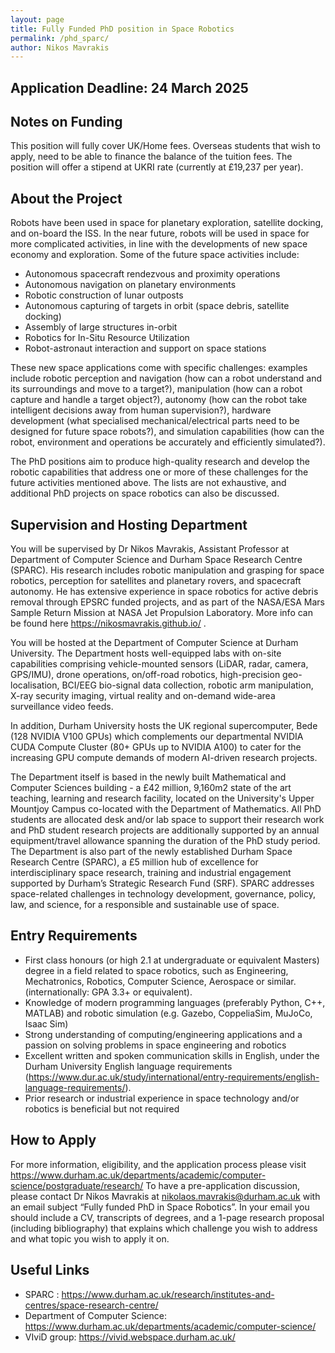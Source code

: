 ```yaml
---
layout: page
title: Fully Funded PhD position in Space Robotics
permalink: /phd_sparc/
author: Nikos Mavrakis
---
```


## Application Deadline: 24 March 2025

## Notes on Funding
This position will fully cover UK/Home fees. Overseas students that wish to apply, need to be able to finance the balance of the tuition fees. The position will offer a stipend at UKRI rate (currently at £19,237 per year).

## About the Project
Robots have been used in space for planetary exploration, satellite docking, and on-board the ISS. In the near future, robots will be used in space for more complicated activities, in line with the developments of new space economy and exploration. Some of the future space activities include: 

-	Autonomous spacecraft rendezvous and proximity operations
-	Autonomous navigation on planetary environments
-	Robotic construction of lunar outposts
-	Autonomous capturing of targets in orbit (space debris, satellite docking)
-	Assembly of large structures in-orbit
-	Robotics for In-Situ Resource Utilization
-	Robot-astronaut interaction and support on space stations 

These new space applications come with specific challenges: examples include robotic perception and navigation (how can a robot understand and its surroundings and move to a target?), manipulation (how can a robot capture and handle a target object?), autonomy (how can the robot take intelligent decisions away from human supervision?), hardware development (what specialised mechanical/electrical parts need to be designed for future space robots?), and simulation capabilities (how can the robot, environment and operations be accurately and efficiently simulated?).

The PhD positions aim to produce high-quality research and develop the robotic capabilities that address one or more of these challenges for the future activities mentioned above. The lists are not exhaustive, and additional PhD projects on space robotics can also be discussed.

## Supervision and Hosting Department
You will be supervised by Dr Nikos Mavrakis, Assistant Professor at Department of Computer Science and Durham Space Research Centre (SPARC). His research includes robotic manipulation and grasping for space robotics, perception for satellites and planetary rovers, and spacecraft autonomy. He has extensive experience in space robotics for active debris removal through EPSRC funded projects, and as part of the NASA/ESA Mars Sample Return Mission at NASA Jet Propulsion Laboratory.  More info can be found here https://nikosmavrakis.github.io/ .

You will be hosted at the Department of Computer Science at Durham University.  The Department hosts well-equipped labs with on-site capabilities comprising vehicle-mounted sensors (LiDAR, radar, camera, GPS/IMU), drone operations, on/off-road robotics, high-precision geo-localisation, BCI/EEG bio-signal data collection, robotic arm manipulation, X-ray security imaging, virtual reality and on-demand wide-area surveillance video feeds.

In addition, Durham University hosts the UK regional supercomputer, Bede (128 NVIDIA V100 GPUs) which complements our departmental NVIDIA CUDA Compute Cluster (80+ GPUs up to NVIDIA A100) to cater for the increasing GPU compute demands of modern AI-driven research projects.

The Department itself is based in the newly built Mathematical and Computer Sciences building - a £42 million, 9,160m2 state of the art teaching, learning and research facility, located on the University's Upper Mountjoy Campus co-located with the Department of Mathematics. All PhD students are allocated desk and/or lab space to support their research work and PhD student research projects are additionally supported by an annual equipment/travel allowance spanning the duration of the PhD study period.
The Department is also part of the newly established Durham Space Research Centre (SPARC), a £5 million hub of excellence for interdisciplinary space research, training and industrial engagement supported by Durham’s Strategic Research Fund (SRF). SPARC addresses space-related challenges in technology development, governance, policy, law, and science, for a responsible and sustainable use of space. 

## Entry Requirements

*	First class honours (or high 2.1 at undergraduate or equivalent Masters) degree in a field related to space robotics, such as Engineering, Mechatronics, Robotics, Computer Science, Aerospace or similar. (internationally: GPA 3.3+ or equivalent).
*	Knowledge of modern programming languages (preferably Python, C++, MATLAB) and robotic simulation (e.g. Gazebo, CoppeliaSim, MuJoCo, Isaac Sim)
*	Strong understanding of computing/engineering applications and a passion on solving problems in space engineering and robotics
*	Excellent written and spoken communication skills in English, under the Durham University English language requirements (https://www.dur.ac.uk/study/international/entry-requirements/english-language-requirements/).
*	Prior research or industrial experience in space technology and/or robotics is beneficial but not required

## How to Apply
For more information, eligibility, and the application process please visit https://www.durham.ac.uk/departments/academic/computer-science/postgraduate/research/
To have a pre-application discussion, please contact Dr Nikos Mavrakis at nikolaos.mavrakis@durham.ac.uk with an email subject “Fully funded PhD in Space Robotics”. In your email you should include a CV, transcripts of degrees, and a 1-page research proposal (including bibliography) that explains which challenge you wish to address and what topic you wish to apply it on. 

## Useful Links
* SPARC : https://www.durham.ac.uk/research/institutes-and-centres/space-research-centre/
* Department of Computer Science: https://www.durham.ac.uk/departments/academic/computer-science/
* VIviD group: https://vivid.webspace.durham.ac.uk/

